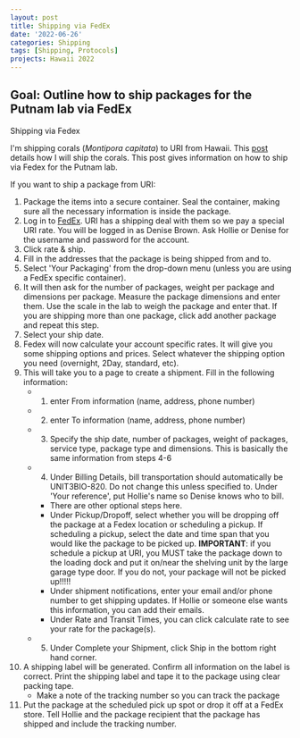 ```yaml
---
layout: post
title: Shipping via FedEx
date: '2022-06-26'
categories: Shipping
tags: [Shipping, Protocols]
projects: Hawaii 2022
---
```


## Goal: Outline how to ship packages for the Putnam lab via FedEx

Shipping via Fedex 

I'm shipping corals (*Montipora capitata*) to URI from Hawaii. This [post](https://github.com/JillAshey/JillAshey_Putnam_Lab_Notebook/blob/master/_posts/2022-08-27-CoralShipping.md) details how I will ship the corals. This post gives information on how to ship via Fedex for the Putnam lab.

If you want to ship a package from URI: 

1. Package the items into a secure container. Seal the container, making sure all the necessary information is inside the package. 
2. Log in to [FedEx](https://www.fedex.com/en-us/home.html). URI has a shipping deal with them so we pay a special URI rate. You will be logged in as Denise Brown. Ask Hollie or Denise for the username and password for the account.
3. Click rate & ship. 
4. Fill in the addresses that the package is being shipped from and to.
5. Select 'Your Packaging' from the drop-down menu (unless you are using a FedEx specific container).
6. It will then ask for the number of packages, weight per package and dimensions per package. Measure the package dimensions and enter them. Use the scale in the lab to weigh the package and enter that. If you are shipping more than one package, click add another package and repeat this step.
7. Select your ship date. 
8. Fedex will now calculate your account specific rates. It will give you some shipping options and prices. Select whatever the shipping option you need (overnight, 2Day, standard, etc). 
9. This will take you to a page to create a shipment. Fill in the following information: 
	- 1) enter From information (name, address, phone number)
	- 2) enter To information (name, address, phone number)
	- 3) Specify the ship date, number of packages, weight of packages, service type, package type and dimensions. This is basically the same information from steps 4-6
	- 4) Under Billing Details, bill transportation should automatically be UNIT3BIO-820. Do not change this unless specified to. Under 'Your reference', put Hollie's name so Denise knows who to bill.
		- There are other optional steps here. 
		- Under Pickup/Dropoff, select whether you will be dropping off the package at a Fedex location or scheduling a pickup. If scheduling a pickup, select the date and time span that you would like the package to be picked up. **IMPORTANT**: if you schedule a pickup at URI, you MUST take the package down to the loading dock and put it on/near the shelving unit by the large garage type door. If you do not, your package will not be picked up!!!!!
		- Under shipment notifications, enter your email and/or phone number to get shipping updates. If Hollie or someone else wants this information, you can add their emails. 
		- Under Rate and Transit Times, you can click calculate rate to see your rate for the package(s). 
	- 5) Under Complete your Shipment, click Ship in the bottom right hand corner. 
10. A shipping label will be generated. Confirm all information on the label is correct. Print the shipping label and tape it to the package using clear packing tape.
	- Make a note of the tracking number so you can track the package
11. Put the package at the scheduled pick up spot or drop it off at a FedEx store. Tell Hollie and the package recipient that the package has shipped and include the tracking number. 

		
		
		
		
